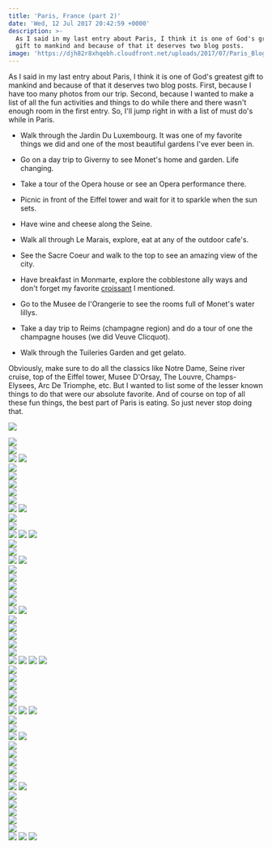 ```yaml
---
title: 'Paris, France (part 2)'
date: 'Wed, 12 Jul 2017 20:42:59 +0000'
description: >-
  As I said in my last entry about Paris, I think it is one of God's greatest
  gift to mankind and because of that it deserves two blog posts.
image: 'https://djh82r8xhqebh.cloudfront.net/uploads/2017/07/Paris_Blog-141.jpg'
---
```


As I said in my last entry about Paris, I think it is one of God's greatest gift to mankind and because of that it deserves two blog posts. First, because I have too many photos from our trip. Second, because I wanted to make a list of all the fun activities and things to do while there and there wasn't enough room in the first entry. So, I'll jump right in with a list of must do's while in Paris.

- Walk through the Jardin Du Luxembourg. It was one of my favorite things we did and one of the most beautiful gardens I've ever been in.

- Go on a day trip to Giverny to see Monet's home and garden. Life changing.

- Take a tour of the Opera house or see an Opera performance there.

- Picnic in front of the Eiffel tower and wait for it to sparkle when the sun sets.

- Have wine and cheese along the Seine.

- Walk all through Le Marais, explore, eat at any of the outdoor cafe's.

- See the Sacre Coeur and walk to the top to see an amazing view of the city.

- Have breakfast in Monmarte, explore the cobblestone ally ways and don't forget my favorite [croissant](http://jennajuby.com/2017/05/09/paris-part-1/) I mentioned.

- Go to the Musee de l'Orangerie to see the rooms full of Monet's water lillys.

- Take a day trip to Reims (champagne region) and do a tour of one the champagne houses (we did Veuve Clicquot).

-  Walk through the Tuileries Garden and get gelato.

Obviously, make sure to do all the classics like Notre Dame, Seine river cruise, top of the Eiffel tower, Musee D'Orsay, The Louvre, Champs-Elysees, Arc De Triomphe, etc. But I wanted to list some of the lesser known things to do that were our absolute favorite. And of course on top of all these fun things, the best part of Paris is eating. So just never stop doing that.

![](https://djh82r8xhqebh.cloudfront.net/uploads/2017/07/Paris_Blog-85.jpg) <div class="flex-ns mhn2-ns mb3"> <div class="ph2-ns w-50-ns">![](https://djh82r8xhqebh.cloudfront.net/uploads/2017/07/Paris_Blog-86.jpg)</div> <div class="ph2-ns w-50-ns">![](https://djh82r8xhqebh.cloudfront.net/uploads/2017/07/Paris_Blog-84.jpg)</div> </div> ![](https://djh82r8xhqebh.cloudfront.net/uploads/2017/07/Paris_Blog-88.jpg) ![](https://djh82r8xhqebh.cloudfront.net/uploads/2017/07/Paris_Blog-92.jpg) <div class="flex-ns mhn2-ns mb3"> <div class="ph2-ns w-50-ns">![](https://djh82r8xhqebh.cloudfront.net/uploads/2017/07/Paris_Blog-89.jpg)</div> <div class="ph2-ns w-50-ns">![](https://djh82r8xhqebh.cloudfront.net/uploads/2017/07/Paris_Blog-90.jpg)</div> </div> ![](https://djh82r8xhqebh.cloudfront.net/uploads/2017/07/Paris_Blog-91.jpg) <div class="flex-ns mhn2-ns mb3"> <div class="ph2-ns w-50-ns">![](https://djh82r8xhqebh.cloudfront.net/uploads/2017/07/Paris_Blog-95.jpg)</div> <div class="ph2-ns w-50-ns">![](https://djh82r8xhqebh.cloudfront.net/uploads/2017/07/Paris_Blog-94.jpg)</div> </div> ![](https://djh82r8xhqebh.cloudfront.net/uploads/2017/07/Paris_Blog-98.jpg) ![](https://djh82r8xhqebh.cloudfront.net/uploads/2017/07/Paris_Blog-97.jpg) <div class="flex-ns mhn2-ns mb3"> <div class="ph2-ns w-50-ns">![](https://djh82r8xhqebh.cloudfront.net/uploads/2017/07/Paris_Blog-99.jpg)</div> <div class="ph2-ns w-50-ns">![](https://djh82r8xhqebh.cloudfront.net/uploads/2017/07/Paris_Blog-118.jpg)</div> </div> ![](https://djh82r8xhqebh.cloudfront.net/uploads/2017/07/Paris_Blog-106.jpg) ![](https://djh82r8xhqebh.cloudfront.net/uploads/2017/07/Paris_Blog-107.jpg) ![](https://djh82r8xhqebh.cloudfront.net/uploads/2017/07/Paris_Blog-110.jpg) <div class="flex-ns mhn2-ns mb3"> <div class="ph2-ns w-50-ns">![](https://djh82r8xhqebh.cloudfront.net/uploads/2017/07/Paris_Blog-115.jpg)</div> <div class="ph2-ns w-50-ns">![](https://djh82r8xhqebh.cloudfront.net/uploads/2017/07/Paris_Blog-114.jpg)</div> </div> ![](https://djh82r8xhqebh.cloudfront.net/uploads/2017/07/Paris_Blog-109.jpg) ![](https://djh82r8xhqebh.cloudfront.net/uploads/2017/07/Paris_Blog-119.jpg) <div class="flex-ns mhn2-ns mb3"> <div class="ph2-ns w-50-ns">![](https://djh82r8xhqebh.cloudfront.net/uploads/2017/07/Paris_Blog-105.jpg)</div> <div class="ph2-ns w-50-ns">![](https://djh82r8xhqebh.cloudfront.net/uploads/2017/07/Paris_Blog-161.jpg)</div> </div> ![](https://djh82r8xhqebh.cloudfront.net/uploads/2017/07/Paris_Blog-103.jpg) <div class="flex-ns mhn2-ns mb3"> <div class="ph2-ns w-50-ns">![](https://djh82r8xhqebh.cloudfront.net/uploads/2017/07/Paris_Blog-108.jpg)</div> <div class="ph2-ns w-50-ns">![](https://djh82r8xhqebh.cloudfront.net/uploads/2017/07/Paris_Blog-116.jpg)</div> </div> ![](https://djh82r8xhqebh.cloudfront.net/uploads/2017/07/Paris_Blog-120.jpg) ![](https://djh82r8xhqebh.cloudfront.net/uploads/2017/07/Paris_Blog-123.jpg) <div class="flex-ns mhn2-ns mb3"> <div class="ph2-ns w-50-ns">![](https://djh82r8xhqebh.cloudfront.net/uploads/2017/07/Paris_Blog-121.jpg)</div> <div class="ph2-ns w-50-ns">![](https://djh82r8xhqebh.cloudfront.net/uploads/2017/07/Paris_Blog-113.jpg)</div> </div> ![](https://djh82r8xhqebh.cloudfront.net/uploads/2017/07/Paris_Blog-122.jpg) <div class="flex-ns mhn2-ns mb3"> <div class="ph2-ns w-50-ns">![](https://djh82r8xhqebh.cloudfront.net/uploads/2017/07/Paris_Blog-124.jpg)</div> <div class="ph2-ns w-50-ns">![](https://djh82r8xhqebh.cloudfront.net/uploads/2017/07/Paris_Blog-126.jpg)</div> </div> ![](https://djh82r8xhqebh.cloudfront.net/uploads/2017/07/Paris_Blog-125.jpg) ![](https://djh82r8xhqebh.cloudfront.net/uploads/2017/07/Paris_Blog-130.jpg) ![](https://djh82r8xhqebh.cloudfront.net/uploads/2017/07/Paris_Blog-127.jpg) ![](https://djh82r8xhqebh.cloudfront.net/uploads/2017/07/Paris_Blog-131.jpg) <div class="flex-ns mhn2-ns mb3"> <div class="ph2-ns w-50-ns">![](https://djh82r8xhqebh.cloudfront.net/uploads/2017/07/Paris_Blog-128.jpg)</div> <div class="ph2-ns w-50-ns">![](https://djh82r8xhqebh.cloudfront.net/uploads/2017/07/Paris_Blog-129.jpg)</div> </div> ![](https://djh82r8xhqebh.cloudfront.net/uploads/2017/07/Paris_Blog-137.jpg) <div class="flex-ns mhn2-ns mb3"> <div class="ph2-ns w-50-ns">![](https://djh82r8xhqebh.cloudfront.net/uploads/2017/07/Paris_Blog-132.jpg)</div> <div class="ph2-ns w-50-ns">![](https://djh82r8xhqebh.cloudfront.net/uploads/2017/07/Paris_Blog-134.jpg)</div> </div> ![](https://djh82r8xhqebh.cloudfront.net/uploads/2017/07/Paris_Blog-138.jpg) ![](https://djh82r8xhqebh.cloudfront.net/uploads/2017/07/Paris_Blog-133.jpg) ![](https://djh82r8xhqebh.cloudfront.net/uploads/2017/07/Paris_Blog-159.jpg) <div class="flex-ns mhn2-ns mb3"> <div class="ph2-ns w-50-ns">![](https://djh82r8xhqebh.cloudfront.net/uploads/2017/07/Paris_Blog-143.jpg)</div> <div class="ph2-ns w-50-ns">![](https://djh82r8xhqebh.cloudfront.net/uploads/2017/07/Paris_Blog-139.jpg)</div> </div> ![](https://djh82r8xhqebh.cloudfront.net/uploads/2017/07/Paris_Blog-141.jpg) ![](https://djh82r8xhqebh.cloudfront.net/uploads/2017/07/Paris_Blog-140.jpg) <div class="flex-ns mhn2-ns mb3"> <div class="ph2-ns w-50-ns">![](https://djh82r8xhqebh.cloudfront.net/uploads/2017/07/Paris_Blog-144.jpg)</div> <div class="ph2-ns w-50-ns">![](https://djh82r8xhqebh.cloudfront.net/uploads/2017/07/Paris_Blog-142.jpg)</div> </div> ![](https://djh82r8xhqebh.cloudfront.net/uploads/2017/07/Paris_Blog-147.jpg) <div class="flex-ns mhn2-ns mb3"> <div class="ph2-ns w-50-ns">![](https://djh82r8xhqebh.cloudfront.net/uploads/2017/07/Paris_Blog-145.jpg)</div> <div class="ph2-ns w-50-ns">![](https://djh82r8xhqebh.cloudfront.net/uploads/2017/07/Paris_Blog-146.jpg)</div> </div> ![](https://djh82r8xhqebh.cloudfront.net/uploads/2017/07/Paris_Blog-150.jpg) ![](https://djh82r8xhqebh.cloudfront.net/uploads/2017/07/Paris_Blog-148.jpg) <div class="flex-ns mhn2-ns mb3"> <div class="ph2-ns w-50-ns">![](https://djh82r8xhqebh.cloudfront.net/uploads/2017/07/Paris_Blog-149.jpg)</div> <div class="ph2-ns w-50-ns">![](https://djh82r8xhqebh.cloudfront.net/uploads/2017/07/Paris_Blog-152.jpg)</div> </div> ![](https://djh82r8xhqebh.cloudfront.net/uploads/2017/07/Paris_Blog-154.jpg) <div class="flex-ns mhn2-ns mb3"> <div class="ph2-ns w-50-ns">![](https://djh82r8xhqebh.cloudfront.net/uploads/2017/07/Paris_Blog-155.jpg)</div> <div class="ph2-ns w-50-ns">![](https://djh82r8xhqebh.cloudfront.net/uploads/2017/07/Paris_Blog-158.jpg)</div> </div> ![](https://djh82r8xhqebh.cloudfront.net/uploads/2017/07/Paris_Blog-156.jpg) ![](https://djh82r8xhqebh.cloudfront.net/uploads/2017/07/Paris_Blog-157.jpg) ![](https://djh82r8xhqebh.cloudfront.net/uploads/2017/07/Paris_Blog-160.jpg)
